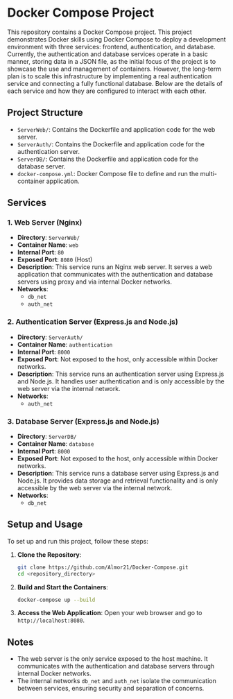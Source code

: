 # Docker Compose Project

This repository contains a Docker Compose project. This project demonstrates Docker skills using Docker Compose to deploy a development environment with three services: frontend, authentication, and database. Currently, the authentication and database services operate in a basic manner, storing data in a JSON file, as the initial focus of the project is to showcase the use and management of containers. However, the long-term plan is to scale this infrastructure by implementing a real authentication service and connecting a fully functional database. Below are the details of each service and how they are configured to interact with each other.

## Project Structure

- `ServerWeb/`: Contains the Dockerfile and application code for the web server.
- `ServerAuth/`: Contains the Dockerfile and application code for the authentication server.
- `ServerDB/`: Contains the Dockerfile and application code for the database server.
- `docker-compose.yml`: Docker Compose file to define and run the multi-container application.

## Services

### 1. Web Server (Nginx)

- **Directory**: `ServerWeb/`
- **Container Name**: `web`
- **Internal Port**: `80`
- **Exposed Port**: `8080` (Host)
- **Description**: This service runs an Nginx web server. It serves a web application that communicates with the authentication and database servers using proxy and via internal Docker networks.
- **Networks**: 
  - `db_net`
  - `auth_net`

### 2. Authentication Server (Express.js and Node.js)

- **Directory**: `ServerAuth/`
- **Container Name**: `authentication`
- **Internal Port**: `8000`
- **Exposed Port**: Not exposed to the host, only accessible within Docker networks.
- **Description**: This service runs an authentication server using Express.js and Node.js. It handles user authentication and is only accessible by the web server via the internal network.
- **Networks**: 
  - `auth_net`

### 3. Database Server (Express.js and Node.js)

- **Directory**: `ServerDB/`
- **Container Name**: `database`
- **Internal Port**: `8000`
- **Exposed Port**: Not exposed to the host, only accessible within Docker networks.
- **Description**: This service runs a database server using Express.js and Node.js. It provides data storage and retrieval functionality and is only accessible by the web server via the internal network.
- **Networks**:
  - `db_net`

## Setup and Usage

To set up and run this project, follow these steps:

1. **Clone the Repository**:
   ```bash
   git clone https://github.com/Almor21/Docker-Compose.git
   cd <repository_directory>
   ```

2. **Build and Start the Containers**:
   ```bash
   docker-compose up --build
   ```

3. **Access the Web Application**:
   Open your web browser and go to `http://localhost:8080`.

## Notes

- The web server is the only service exposed to the host machine. It communicates with the authentication and database servers through internal Docker networks.
- The internal networks `db_net` and `auth_net` isolate the communication between services, ensuring security and separation of concerns.
